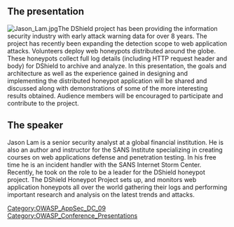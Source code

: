 ## The presentation

![Jason_Lam.jpg](Jason_Lam.jpg "Jason_Lam.jpg")The DShield project has
been providing the information security industry with early attack
warning data for over 8 years. The project has recently been expanding
the detection scope to web application attacks. Volunteers deploy web
honeypots distributed around the globe. These honeypots collect full log
details (including HTTP request header and body) for DShield to archive
and analyze. In this presentation, the goals and architecture as well as
the experience gained in designing and implementing the distributed
honeypot application will be shared and discussed along with
demonstrations of some of the more interesting results obtained.
Audience members will be encouraged to participate and contribute to the
project.

## The speaker

Jason Lam is a senior security analyst at a global financial
institution. He is also an author and instructor for the SANS Institute
specializing in creating courses on web applications defense and
penetration testing. In his free time he is an incident handler with the
SANS Internet Storm Center. Recently, he took on the role to be a leader
for the DShield honeypot project. The DShield Honeypot Project sets up,
and monitors web application honeypots all over the world gathering
their logs and performing important research and analysis on the latest
trends and attacks.

[Category:OWASP_AppSec_DC_09](Category:OWASP_AppSec_DC_09 "wikilink")
[Category:OWASP_Conference_Presentations](Category:OWASP_Conference_Presentations "wikilink")